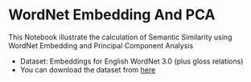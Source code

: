 # WordNet Embedding And PCA
This Notebook illustrate the calculation of Semantic Similarity using WordNet Embedding and Principal Component Analysis

- Dataset: Embeddings for English WordNet 3.0 (plus gloss relations)
- You can download the dataset from [here](http://ixa2.si.ehu.es/ukb/embeddings/RWSGwn.emb.tar.gz)
